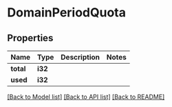 # DomainPeriodQuota

## Properties

Name | Type | Description | Notes
------------ | ------------- | ------------- | -------------
**total** | **i32** |  | 
**used** | **i32** |  | 

[[Back to Model list]](../README.md#documentation-for-models) [[Back to API list]](../README.md#documentation-for-api-endpoints) [[Back to README]](../README.md)


